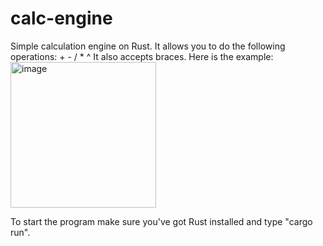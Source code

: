 # calc-engine
Simple calculation engine on Rust. It allows you to do the following operations: + - / * ^ 
It also accepts braces. 
Here is the example: 
<img width="233" alt="image" src="https://user-images.githubusercontent.com/29154617/174537181-82921f60-4558-42f0-bd39-776b09baa607.png">

To start the program make sure you've got Rust installed and type "cargo run".

